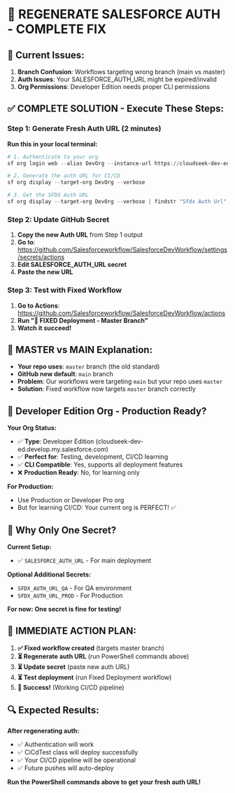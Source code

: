 # 🔐 REGENERATE SALESFORCE AUTH - COMPLETE FIX

## 🚨 **Current Issues:**
1. **Branch Confusion**: Workflows targeting wrong branch (main vs master)
2. **Auth Issues**: Your SALESFORCE_AUTH_URL might be expired/invalid
3. **Org Permissions**: Developer Edition needs proper CLI permissions

## ✅ **COMPLETE SOLUTION - Execute These Steps:**

### **Step 1: Generate Fresh Auth URL (2 minutes)**

**Run this in your local terminal:**

```powershell
# 1. Authenticate to your org
sf org login web --alias DevOrg --instance-url https://cloudseek-dev-ed.develop.lightning.force.com

# 2. Generate the auth URL for CI/CD
sf org display --target-org DevOrg --verbose

# 3. Get the SFDX Auth URL
sf org display --target-org DevOrg --verbose | findstr "Sfdx Auth Url"
```

### **Step 2: Update GitHub Secret**

1. **Copy the new Auth URL** from Step 1 output
2. **Go to**: https://github.com/Salesforceworkflow/SalesforceDevWorkflow/settings/secrets/actions
3. **Edit SALESFORCE_AUTH_URL secret**
4. **Paste the new URL**

### **Step 3: Test with Fixed Workflow**

1. **Go to Actions**: https://github.com/Salesforceworkflow/SalesforceDevWorkflow/actions
2. **Run "🎯 FIXED Deployment - Master Branch"**
3. **Watch it succeed!**

## 🎯 **MASTER vs MAIN Explanation:**

- **Your repo uses**: `master` branch (the old standard)
- **GitHub new default**: `main` branch  
- **Problem**: Our workflows were targeting `main` but your repo uses `master`
- **Solution**: Fixed workflow now targets `master` branch correctly

## 🏥 **Developer Edition Org - Production Ready?**

**Your Org Status:**
- ✅ **Type**: Developer Edition (cloudseek-dev-ed.develop.my.salesforce.com)
- ✅ **Perfect for**: Testing, development, CI/CD learning
- ✅ **CLI Compatible**: Yes, supports all deployment features
- ❌ **Production Ready**: No, for learning only

**For Production:**
- Use Production or Developer Pro org
- But for learning CI/CD: Your current org is PERFECT! ✅

## 🔧 **Why Only One Secret?**

**Current Setup:**
- ✅ `SALESFORCE_AUTH_URL` - For main deployment

**Optional Additional Secrets:**
- `SFDX_AUTH_URL_QA` - For QA environment  
- `SFDX_AUTH_URL_PROD` - For Production

**For now: One secret is fine for testing!**

## 🚀 **IMMEDIATE ACTION PLAN:**

1. **✅ Fixed workflow created** (targets master branch)
2. **⏳ Regenerate auth URL** (run PowerShell commands above)  
3. **⏳ Update secret** (paste new auth URL)
4. **⏳ Test deployment** (run Fixed Deployment workflow)
5. **🎉 Success!** (Working CI/CD pipeline)

## 🔍 **Expected Results:**

**After regenerating auth:**
- ✅ Authentication will work
- ✅ CiCdTest class will deploy successfully  
- ✅ Your CI/CD pipeline will be operational
- ✅ Future pushes will auto-deploy

**Run the PowerShell commands above to get your fresh auth URL!** 